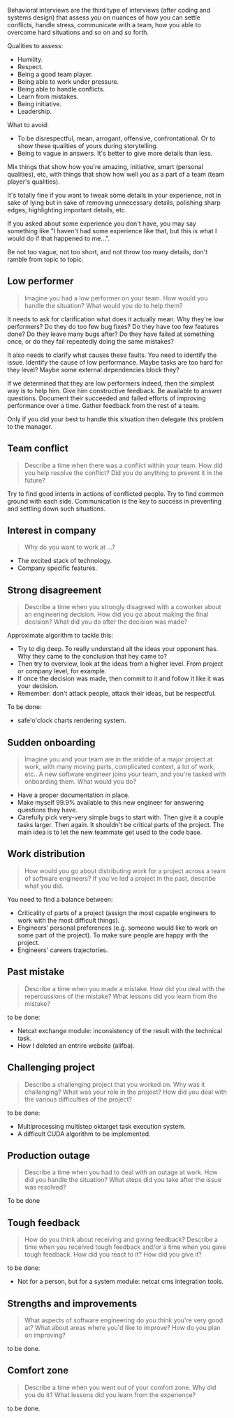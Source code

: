 Behavioral interviews are the third type of interviews (after coding and systems design)
that assess you on nuances of how you can settle conflicts, handle stress, communicate with a team,
how you able to overcome hard situations and so on and so forth.

Qualities to assess:
- Humility.
- Respect.
- Being a good team player.
- Being able to work under pressure.
- Being able to handle conflicts.
- Learn from mistakes.
- Being initiative.
- Leadership.

What to avoid:
- To be disrespectful, mean, arrogant, offensive, confrontational. Or to show these qualities of yours during 
storytelling.
- Being to vague in answers. It's better to give more details than less.

Mix things that show how you're amazing, initiative, smart (personal qualities), etc, with things that
show how well you as a part of a team (team player's qualities).

It's totally fine if you want to tweak some details in your experience, not in sake of
lying but in sake of removing unnecessary details, polishing sharp edges, highlighting important details, etc.

If you asked about some experience you don't have, you may say something like 
"I haven't had some experience like that, but this is what I would do if that happened to me...".

Be not too vague, not too short, and not throw too many details, don't ramble from topic to topic.

## Low performer

> Imagine you had a low performer on your team. How would you handle the situation? 
> What would you do to help them?

It needs to ask for clarification what does it actually mean. Why they're low performers?
Do they do too few bug fixes? Do they have too few features done? Do they leave many bugs after?
Do they have failed at something once, or do they fail repeatedly doing the same mistakes?

It also needs to clarify what causes these faults. You need to identify the issue. Identify the cause of 
low performance. Maybe tasks are too hard for they level? Maybe some external dependencies block they?

If we determined that they are low performers indeed, then the simplest way is to help him. 
Give him constructive feedback. Be available to answer questions. Document their succeeded and failed efforts of 
improving performance over a time. Gather feedback from the rest of a team.

Only if you did your best to handle this situation then delegate this problem to the manager.

## Team conflict

> Describe a time when there was a conflict within your team. How did you help resolve the conflict? 
> Did you do anything to prevent it in the future?

Try to find good intents in actions of conflicted people. Try to find common ground with each side.
Communication is the key to success in preventing and settling down such situations.

## Interest in company

> Why do you want to work at ...?

- The excited stack of technology.
- Company specific features.

## Strong disagreement

> Describe a time when you strongly disagreed with a coworker about an engineering decision.
> How did you go about making the final decision? What did you do after the decision was made?

Approximate algorithm to tackle this:
- Try to dig deep. To really understand all the ideas your opponent has. Why they came to the conclusion that hey came to?
- Then try to overview, look at the ideas from a higher level. From project or company level, for example.
- If once the decision was made, then commit to it and follow it like it was your decision.
- Remember: don't attack people, attack their ideas, but be respectful.

To be done:
- safe'o'clock charts rendering system.

## Sudden onboarding

> Imagine you and your team are in the middle of a major project at work, with many moving parts, complicated context,
> a lot of work, etc.. A new software engineer joins your team, and you're tasked with onboarding them.
> What would you do?

- Have a proper documentation in place.
- Make myself 99.9% available to this new engineer for answering questions they have.
- Carefully pick very-very simple bugs to start with. Then give it a couple tasks larger. Then again.
It shouldn't be critical parts of the project. The main idea is to let the new teammate get used to the code base.  

## Work distribution

> How would you go about distributing work for a project across a team of software engineers?
> If you've led a project in the past, describe what you did.

You need to find a balance between:
- Criticality of parts of a project (assign the most capable engineers to work with the most difficult things).
- Engineers' personal preferences (e.g. someone would like to work on some part of the project). To make sure people are 
happy with the project.
- Engineers' careers trajectories.

## Past mistake

> Describe a time when you made a mistake. How did you deal with the repercussions of the mistake?
> What lessons did you learn from the mistake?

to be done:
- Netcat exchange module: inconsistency of the result with the technical task.
- How I deleted an entrire website (alifba).

## Challenging project

> Describe a challenging project that you worked on. Why was it challenging? What was your role in the project?
> How did you deal with the various difficulties of the project?

to be done:
- Multiprocessing multistep oktarget task execution system.
- A difficult CUDA algorithm to be implemented.

## Production outage

> Describe a time when you had to deal with an outage at work. How did you handle the situation?
> What steps did you take after the issue was resolved?

To be done

## Tough feedback

> How do you think about receiving and giving feedback? Describe a time when you received tough feedback and/or 
> a time when you gave tough feedback. How did you react to it? How did you give it?

to be done:
- Not for a person, but for a system module: netcat cms integration tools.

## Strengths and improvements

> What aspects of software engineering do you think you're very good at? What about areas where you'd like to improve?
> How do you plan on improving?

to be done.

## Comfort zone

> Describe a time when you went out of your comfort zone. Why did you do it?
> What lessons did you learn from the experience?

to be done.
